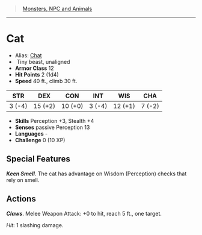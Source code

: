 ﻿> [Monsters, NPC and Animals](srd_monsters.md)

---

# Cat

- Alias: [Chat](hd_monsters_chat.md)
-  Tiny beast, unaligned
- **Armor Class** 12
- **Hit Points** 2 (1d4)
- **Speed** 40 ft., climb 30 ft.

|STR|DEX|CON|INT|WIS|CHA|
|---|---|---|---|---|---|
| 3 (-4)|15 (+2)|10 (+0)| 3 (-4)|12 (+1)| 7 (-2)|

- **Skills** Perception +3, Stealth +4
- **Senses** passive Perception 13
- **Languages** -
- **Challenge** 0 (10 XP)

## Special Features

**_Keen Smell_**. The cat has advantage on Wisdom (Perception) checks that rely on smell.

## Actions

**_Claws_**. Melee Weapon Attack: +0 to hit, reach 5 ft., one target.

_Hit_: 1 slashing damage.

